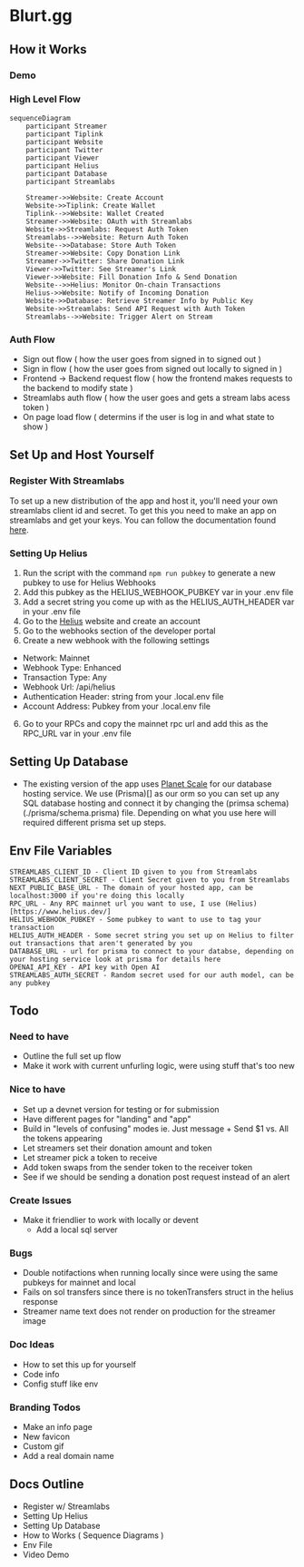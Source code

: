 # Blurt.gg

## How it Works

### Demo

### High Level Flow

```mermaid
sequenceDiagram
    participant Streamer
    participant Tiplink
    participant Website
    participant Twitter
    participant Viewer
    participant Helius
    participant Database
    participant Streamlabs

    Streamer->>Website: Create Account
    Website->>Tiplink: Create Wallet
    Tiplink-->>Website: Wallet Created
    Streamer->>Website: OAuth with Streamlabs
    Website->>Streamlabs: Request Auth Token
    Streamlabs-->>Website: Return Auth Token
    Website-->>Database: Store Auth Token
    Streamer->>Website: Copy Donation Link
    Streamer->>Twitter: Share Donation Link
    Viewer->>Twitter: See Streamer's Link
    Viewer->>Website: Fill Donation Info & Send Donation
    Website-->>Helius: Monitor On-chain Transactions
    Helius->>Website: Notify of Incoming Donation
    Website->>Database: Retrieve Streamer Info by Public Key
    Website->>Streamlabs: Send API Request with Auth Token
    Streamlabs-->>Website: Trigger Alert on Stream
```

### Auth Flow

- Sign out flow ( how the user goes from signed in to signed out )
- Sign in flow ( how the user goes from signed out locally to signed in )
- Frontend -> Backend request flow ( how the frontend makes requests to the backend to modify state )
- Streamlabs auth flow ( how the user goes and gets a stream labs acess token )
- On page load flow ( determins if the user is log in and what state to show )

## Set Up and Host Yourself

### Register With Streamlabs

To set up a new distribution of the app and host it, you'll need your own streamlabs client id and secret. To get this you need to make an app on streamlabs and get your keys. You can follow the documentation found [here](https://dev.streamlabs.com/docs/getting-started).


### Setting Up Helius

1. Run the script with the command `npm run pubkey` to generate a new pubkey to use for Helius Webhooks
2. Add this pubkey as the HELIUS_WEBHOOK_PUBKEY var in your .env file
3. Add a secret string you come up with as the HELIUS_AUTH_HEADER var in your .env file
3. Go to the [Helius](https://www.helius.dev/) website and create an account
4. Go to the webhooks section of the developer portal
5. Create a new webhook with the following settings
- Network: Mainnet
- Webhook Type: Enhanced
- Transaction Type: Any
- Webhook Url: <url from ngrok>/api/helius
- Authentication Header: string from your .local.env file
- Account Address: Pubkey from your .local.env file
6. Go to your RPCs and copy the mainnet rpc url and add this as the RPC_URL var in your .env file

## Setting Up Database
- The existing version of the app uses [Planet Scale](https://planetscale.com/) for our database hosting service. We use (Prisma)[] as our orm so you can set up any SQL database hosting and connect it by changing the (primsa schema)(./prisma/schema.prisma) file. Depending on what you use here will required different prisma set up steps.

## Env File Variables

```
STREAMLABS_CLIENT_ID - Client ID given to you from Streamlabs
STREAMLABS_CLIENT_SECRET - Client Secret given to you from Streamlabs
NEXT_PUBLIC_BASE_URL - The domain of your hosted app, can be localhost:3000 if you're doing this locally
RPC_URL - Any RPC mainnet url you want to use, I use (Helius)[https://www.helius.dev/]
HELIUS_WEBHOOK_PUBKEY - Some pubkey to want to use to tag your transaction
HELIUS_AUTH_HEADER - Some secret string you set up on Helius to filter out transactions that aren't generated by you
DATABASE_URL - url for prisma to connect to your databse, depending on your hosting service look at prisma for details here
OPENAI_API_KEY - API key with Open AI
STREAMLABS_AUTH_SECRET - Random secret used for our auth model, can be any pubkey
```

## Todo

### Need to have
- Outline the full set up flow
- Make it work with current unfurling logic, were using stuff that's too new

### Nice to have
- Set up a devnet version for testing or for submission
- Have different pages for "landing" and "app"
- Build in "levels of confusing" modes ie. Just message + Send $1 vs.  All the tokens appearing
- Let streamers set their donation amount and token
- Let streamer pick a token to receive
- Add token swaps from the sender token to the receiver token
- See if we should be sending a donation post request instead of an alert

### Create Issues
- Make it friendlier to work with locally or devent
  - Add a local sql server

### Bugs
- Double notifactions when running locally since were using the same pubkeys for mainnet and local
- Fails on sol transfers since there is no tokenTransfers struct in the helius response
- Streamer name text does not render on production for the streamer image

### Doc Ideas
- How to set this up for yourself
- Code info
- Config stuff like env

### Branding Todos
- Make an info page
- New favicon
- Custom gif
- Add a real domain name

## Docs Outline
- Register w/ Streamlabs
- Setting Up Helius
- Setting Up Database
- How to Works ( Sequence Diagrams )
- Env File
- Video Demo


